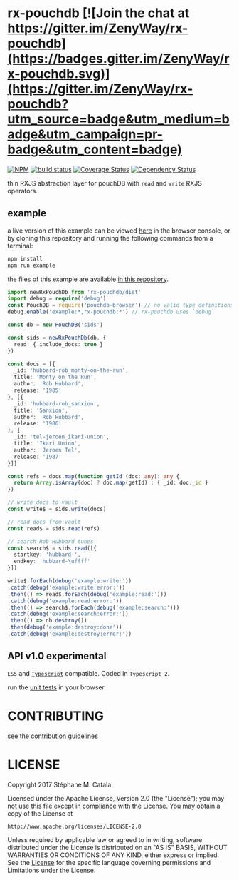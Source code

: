 # rx-pouchdb [![Join the chat at https://gitter.im/ZenyWay/rx-pouchdb](https://badges.gitter.im/ZenyWay/rx-pouchdb.svg)](https://gitter.im/ZenyWay/rx-pouchdb?utm_source=badge&utm_medium=badge&utm_campaign=pr-badge&utm_content=badge)
[![NPM](https://nodei.co/npm/rx-pouchdb.png?compact=true)](https://nodei.co/npm/rx-pouchdb/)
[![build status](https://travis-ci.org/ZenyWay/rx-pouchdb.svg?branch=master)](https://travis-ci.org/ZenyWay/rx-pouchdb)
[![Coverage Status](https://coveralls.io/repos/github/ZenyWay/rx-pouchdb/badge.svg?branch=master)](https://coveralls.io/github/ZenyWay/rx-pouchdb?branch=master)
[![Dependency Status](https://gemnasium.com/badges/github.com/ZenyWay/rx-pouchdb.svg)](https://gemnasium.com/github.com/ZenyWay/rx-pouchdb)

thin RXJS abstraction layer for pouchDB with
`read` and `write` RXJS operators.

## example
a live version of this example can be viewed [here](https://cdn.rawgit.com/ZenyWay/rx-pouchdb/v1.1.0-experimental/spec/example/index.html)
in the browser console,
or by cloning this repository and running the following commands from a terminal:
```bash
npm install
npm run example
```
the files of this example are available [in this repository](./spec/example).

```ts
import newRxPouchDb from 'rx-pouchdb/dist'
import debug = require('debug')
const PouchDB = require('pouchdb-browser') // no valid type definitions for TS2
debug.enable('example:*,rx-pouchdb:*') // rx-pouchdb uses `debug`

const db = new PouchDB('sids')

const sids = newRxPouchDb(db, {
  read: { include_docs: true }
})

const docs = [{
  _id: 'hubbard-rob_monty-on-the-run',
  title: 'Monty on the Run',
  author: 'Rob Hubbard',
  release: '1985'
}, [{
  _id: 'hubbard-rob_sanxion',
  title: 'Sanxion',
  author: 'Rob Hubbard',
  release: '1986'
}, {
  _id: 'tel-jeroen_ikari-union',
  title: 'Ikari Union',
  author: 'Jeroen Tel',
  release: '1987'
}]]

const refs = docs.map(function getId (doc: any): any {
  return Array.isArray(doc) ? doc.map(getId) : { _id: doc._id }
})

// write docs to vault
const write$ = sids.write(docs)

// read docs from vault
const read$ = sids.read(refs)

// search Rob Hubbard tunes
const search$ = sids.read([{
  startkey: 'hubbard-',
  endkey: 'hubbard-\uffff'
}])

write$.forEach(debug('example:write:'))
.catch(debug('example:write:error:'))
.then(() => read$.forEach(debug('example:read:')))
.catch(debug('example:read:error:'))
.then(() => search$.forEach(debug('example:search:')))
.catch(debug('example:search:error:'))
.then(() => db.destroy())
.then(debug('example:destroy:done'))
.catch(debug('example:destroy:error:'))
```

## <a name="api"></a> API v1.0 experimental
`ES5` and [`Typescript`](http://www.typescriptlang.org/) compatible.
Coded in `Typescript 2`.

run the [unit tests](https://cdn.rawgit.com/ZenyWay/rx-pouchdb/v1.1.0-experimental/spec/web/index.html)
in your browser.

# <a name="contributing"></a> CONTRIBUTING
see the [contribution guidelines](./CONTRIBUTING.md)

# <a name="license"></a> LICENSE
Copyright 2017 Stéphane M. Catala

Licensed under the Apache License, Version 2.0 (the "License");
you may not use this file except in compliance with the License.
You may obtain a copy of the License at

    http://www.apache.org/licenses/LICENSE-2.0

Unless required by applicable law or agreed to in writing, software
distributed under the License is distributed on an "AS IS" BASIS,
WITHOUT WARRANTIES OR CONDITIONS OF ANY KIND, either express or implied.
See the [License](./LICENSE) for the specific language governing permissions and
Limitations under the License.
